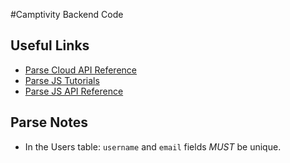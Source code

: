 #Camptivity Backend Code

## Useful Links

* [Parse Cloud API Reference](https://www.parse.com/docs/cloud_code_guide)
* [Parse JS Tutorials](https://parse.com/docs/js_guide)
* [Parse JS API Reference](http://parse.com/docs/js/)


## Parse Notes

* In the Users table: `username` and `email` fields _MUST_ be unique.